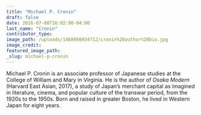 ```yaml
---
title: "Michael P. Cronin"
draft: false
date: 2016-07-08T16:02:00-04:00
last_name: "Cronin"
contributor_type:
image_path: /uploads/1468956834712/cronin%20author%20bio.jpg
image_credit:
featured_image_path:
_slug: michael-p-cronin
---
```


Michael P. Cronin is an associate professor of Japanese studies at the College of William and Mary in Virginia. He is the author of _Osaka Modern_ (Harvard East Asian, 2017), a study of Japan’s merchant capital as imagined in literature, cinema, and popular culture of the transwar period, from the 1920s to the 1950s. Born and raised in greater Boston, he lived in Western Japan for eight years.

